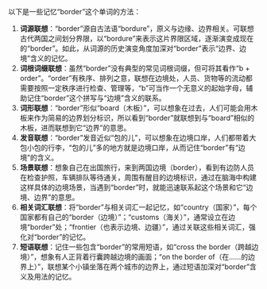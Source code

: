 以下是一些记忆“border”这个单词的方法：
1. **词源联想**：“border”源自古法语“bordure”，原义与边缘、边界相关。可联想古代两国之间划分界限，以“bordure”来表示这片界限区域，逐渐演变成现在的“border”。如此，从词源的历史演变角度加深对“border”表示“边界、边境”含义的记忆。
2. **词根词缀联想**：虽然“border”没有典型的常见词根词缀，但可将其看作“b + order”。“order”有秩序、排列之意，联想在边境处，人员、货物等的流动都需要按照一定秩序进行检查、管理等，“b”可当作一个无意义的起始字母，辅助记住“border”这个拼写与“边境”含义的联系。
3. **词形联想**：“border”形似“board（木板）”，可以想象在过去，人们可能会用木板来作为简易的边界划分标识，所以看到“border”就联想到与“board”相似的木板，进而联想到它“边界”的意思。
4. **发音联想**：“border”发音近似“包的儿”，可以想象在边境口岸，人们都带着大包小包的行李，“包的儿”多的地方就是边境口岸，从而记住“border”有“边境”的含义。
5. **场景联想**：想象自己在出国旅行，来到两国边境（border），看到有边防人员在检查护照，车辆排队等待通关，周围有醒目的边境标识，通过在脑海中构建这样具体的边境场景，当遇到“border”时，就能迅速联系起这个场景和它“边境、边界”的意思。
6. **相关词汇联想**：将“border”与相关词汇一起记忆，如“country（国家）”，每个国家都有自己的“border（边境）”；“customs（海关）”，通常设立在边境“border”处；“frontier（也表示边境、边疆）”，通过关联这些相关词汇，强化对“border”的记忆。
7. **短语联想**：记住一些包含“border”的常用短语，如“cross the border（跨越边境）”，想象有人正背着行囊跨越边境的画面；“on the border of（在……的边界上）”，联想某个小镇坐落在两个城市的边界上，通过短语加深对“border”含义及用法的记忆。 